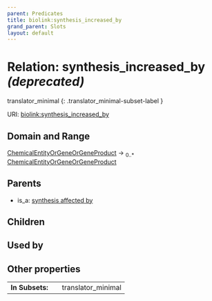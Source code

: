 ```yaml
---
parent: Predicates
title: biolink:synthesis_increased_by
grand_parent: Slots
layout: default
---
```


# Relation: synthesis_increased_by _(deprecated)_

translator_minimal
{: .translator_minimal-subset-label }




URI: [biolink:synthesis_increased_by](https://w3id.org/biolink/vocab/synthesis_increased_by)

## Domain and Range

[ChemicalEntityOrGeneOrGeneProduct](ChemicalEntityOrGeneOrGeneProduct.md) ->  <sub>0..\*</sub> [ChemicalEntityOrGeneOrGeneProduct](ChemicalEntityOrGeneOrGeneProduct.md)

## Parents

 *  is_a: [synthesis affected by](synthesis_affected_by.md)

## Children


## Used by


## Other properties

|  |  |  |
| --- | --- | --- |
| **In Subsets:** | | translator_minimal |

